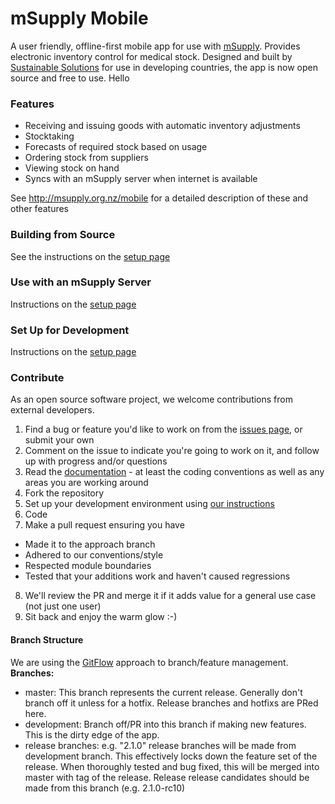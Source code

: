 # mSupply Mobile

A user friendly, offline-first mobile app for use with [mSupply](http://msupply.org.nz). Provides electronic inventory control for medical stock. Designed and built by [Sustainable Solutions](http://sussol.net) for use in developing countries, the app is now open source and free to use. Hello

### Features
* Receiving and issuing goods with automatic inventory adjustments
* Stocktaking
* Forecasts of required stock based on usage
* Ordering stock from suppliers
* Viewing stock on hand 
* Syncs with an mSupply server when internet is available

See http://msupply.org.nz/mobile for a detailed description of these and other features

### Building from Source
See the instructions on the [setup page](https://github.com/sussol/mobile/wiki/Setup#building-from-source)

### Use with an mSupply Server
Instructions on the [setup page](https://github.com/sussol/mobile/wiki/Setup#setting-up-msupply-server)

### Set Up for Development
Instructions on the [setup page](https://github.com/sussol/mobile/wiki/Setup)

### Contribute
As an open source software project, we welcome contributions from external developers.

1. Find a bug or feature you'd like to work on from the [issues page](https://github.com/sussol/mobile/issues), or submit your own
2. Comment on the issue to indicate you're going to work on it, and follow up with progress and/or questions
3. Read the [documentation](https://github.com/sussol/mobile/wiki/Code-Design) - at least the coding conventions as well as any areas you are working around
4. Fork the repository
5. Set up your development environment using [our instructions](https://github.com/sussol/mobile/wiki/Setup)
6. Code
7. Make a pull request ensuring you have
  * Made it to the approach branch
  * Adhered to our conventions/style
  * Respected module boundaries
  * Tested that your additions work and haven't caused regressions
8. We'll review the PR and merge it if it adds value for a general use case (not just one user)
9. Sit back and enjoy the warm glow :-)

#### Branch Structure
We are using the [GitFlow](https://datasift.github.io/gitflow/IntroducingGitFlow.html) approach to branch/feature management.
**Branches:**
 * master: This branch represents the current release. Generally don't branch off it unless for a hotfix. Release branches and hotfixs are PRed here.
 * development: Branch off/PR into this branch if making new features. This is the dirty edge of the app.
 * release branches: e.g. "2.1.0" release branches will be made from development branch. This effectively locks down the feature set of the release. When thoroughly tested and bug fixed, this will be merged into master with tag of the release. Release release candidates should be made from this branch (e.g. 2.1.0-rc10)
